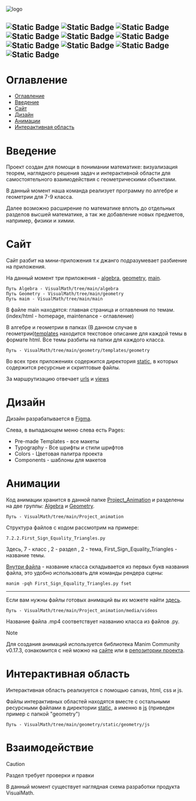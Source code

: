 

![logo](https://media.discordapp.net/attachments/1150438545748656179/1180099686149935184/Intro_fro_rdmd_1.png?ex=657c307a&is=6569bb7a&hm=bfe6c184eac1607b341401bf3225f8e20294962764fa28d48eed3b5b9d721812&=&format=webp&quality=lossless&width=1202&height=676)

![Static Badge](https://img.shields.io/badge/Python-FFD43B?style=for-the-badge&logo=python&logoColor=blue)
![Static Badge](https://img.shields.io/badge/Numpy-777BB4?style=for-the-badge&logo=numpy&logoColor=white)
![Static Badge](https://img.shields.io/badge/LaTeX-47A141?style=for-the-badge&logo=LaTeX&logoColor=white)
![Static Badge](https://img.shields.io/badge/CSS3-1572B6?style=for-the-badge&logo=css3&logoColor=white)
![Static Badge](https://img.shields.io/badge/HTML5-E34F26?style=for-the-badge&logo=html5&logoColor=white)
![Static Badge](https://img.shields.io/badge/Django-092E20?style=for-the-badge&logo=django&logoColor=green)
![Static Badge](https://img.shields.io/badge/Sass-CC6699?style=for-the-badge&logo=sass&logoColor=white)
![Static Badge](https://img.shields.io/badge/JavaScript-323330?style=for-the-badge&logo=javascript&logoColor=F7DF1E)
![Static Badge](https://img.shields.io/badge/GitHub-100000?style=for-the-badge&logo=github&logoColor=white)
![Static Badge](https://img.shields.io/badge/GIT-E44C30?style=for-the-badge&logo=git&logoColor=white)
---
# Оглавление
- [Оглавление](#оглавление)
- [Введение](#введение)
- [Сайт](#сайт)
- [Дизайн](#дизайн)
- [Анимации](#анимации)
- [Интерактивная область](#интерактивная-область)


# Введение

Проект создан для помощи в понимании математике: визуализация теорем, наглядного решения задач и интерактивной области для самостоятельного взаимодействия с геометрическими объектами.

В данный момент наша команда реализует программу по алгебре и геометрии для 7-9 класса.

Далее возможно расширение по математике вплоть до отдельных разделов высшей математике, а так же добавление новых предметов, например, физики и химии.


# Сайт

Сайт разбит на мини-приложения т.к джанго подразумевает разбиение на приложения.

На данный момент три приложения - [algebra](https://github.com/Lo-Wang/VisualMath/tree/main/algebra), [geometry](https://github.com/Lo-Wang/VisualMath/tree/main/geometry), [main](https://github.com/Lo-Wang/VisualMath/tree/main/main).
```
Путь Algebra - VisualMath/tree/main/algebra
Путь Geometry - VisualMath/tree/main/geometry
Путь maim - VisualMath/tree/main/main
```

В файле main находятся: главная страница и оглавления по темам.(index/html - homepage, maintenance - оглавление)

В алгебре и геометрии в папках (В данном случае в геометрии)[templates](https://github.com/Lo-Wang/VisualMath/tree/main/geometry/templates/geometry) находится текстовое описание для каждой темы в формате html. Все темы разбиты на папки для каждого класса.
```
Путь - VisualMath/tree/main/geometry/templates/geometry
```

Во всех трех приложениях содержится директория [static](https://github.com/Lo-Wang/VisualMath/tree/main/geometry/static/geometry), в которых содержится ресурсные и скриптовые файлы. 

За маршрутизацию отвечает [urls](https://github.com/Lo-Wang/VisualMath/blob/main/main/urls.py) и [views](https://github.com/Lo-Wang/VisualMath/blob/main/main/views.py)

# Дизайн

Дизайн разрабатывается в [Figma](https://www.figma.com/file/XITlXS5GmXhYGvXZsqTEn2/VisualMath?type=design&node-id=0%3A1&mode=design&t=8S8QdvUn5JNWRMVN-1).

Слева, в выпадающем меню слева есть Pages:
- Pre-made Templates - все макеты
- Typography - Все шрифты и стили шрифтов
- Colors - Цветовая палитра проекта
- Components - шаблоны для макетов


# Анимации

Код анимации хранится в данной папке [Project_Animation](https://github.com/Lo-Wang/VisualMath/tree/main/Project_animation) и разделены на две группы: [Algebra](https://github.com/Lo-Wang/VisualMath/tree/main/Project_animation/Algebra) и [Geometry](https://github.com/Lo-Wang/VisualMath/tree/main/Project_animation/Geometry). 

```
Путь - VisualMath/tree/main/Project_animation
```

Структура файлов с кодом рассмотрим на примере: 
```
7.2.2.First_Sign_Equality_Triangles.py
```
Здесь, 7 - класс , 2 - раздел , 2 - тема, First_Sign_Equality_Triangles - название темы.

[Внутри файла](https://github.com/Lo-Wang/VisualMath/blob/main/Project_animation/Geometry/7.2.2.First_Sign_Equality_Triangles.py) - название класса складывается из первых букв названия файла, это удобно использовать для команды рендера сцены:
```
manim -pqh First_Sign_Equality_Triangles.py fset
```
---
Если вам нужны файлы готовых анимаций вы их можете найти [здесь](https://github.com/Lo-Wang/VisualMath/tree/main/Project_animation/media/videos).

```
Путь - VisualMath/tree/main/Project_animation/media/videos
```
Название файла .mp4 соответствует названию класса из файлов .py.

> [!NOTE]
> Для создания анимаций используется библиотека Manim Community v0.17.3, ознакомится с ней
> можно на [сайте](https://www.manim.community/) или в [репозитории проекта](https://github.com/manimCommunity/manim).

# Интерактивная область

Интерактивная область реализуется с помощью canvas, html, css и js.

Файлы интерактивных областей находятся вместе с остальными ресурсными файлами в директории [static](https://github.com/Lo-Wang/VisualMath/tree/main/geometry/static/geometry), а именно в [js](https://github.com/Lo-Wang/VisualMath/tree/main/geometry/static/geometry/js)  (приведен пример с папкой "geometry")

```
Путь - VisualMath/tree/main/geometry/static/geometry/js
```
# Взаимодействие

> [!CAUTION]
> Раздел требует проверки и правки

В данный момент существует наглядная схема разработки продукта VisualMath. 

  




